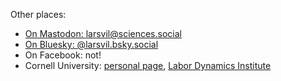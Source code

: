 Other places:

- <a rel="me" href="https://sciences.social/@larsvil">On Mastodon: larsvil@sciences.social</a>
- <a rel="me nofollow" href="https://bsky.social/@larsvil">On Bluesky: @larsvil.bsky.social</a>
- On Facebook: not!
- Cornell University: [personal page](https://www.ilr.cornell.edu/people/lars-vilhuber), [Labor Dynamics Institute](https://www.ilr.cornell.edu/labor-dynamics-institute)
